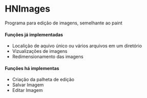 # HNImages

<p>Programa para edição de imagens, semelhante ao paint</p> 

<h4>Funções já implementadas</h4>
<ul>
	<li>Localição de aquivo único ou vários arquivos em um diretório</li>
	<li>Vizualizações de imagens</li>
	<li>Redimensionamento das imagens</li>
</ul>

<h4>Funções há implementas</h4>
<ul>
	<li>Criação da palheta de edição</li>
	<li>Salvar Imagem</li>
	<li>Editar Imagem</li>	
</ul>